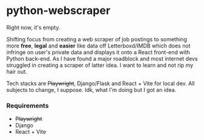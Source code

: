 # python-webscraper

Right now, it's empty. 

Shifting focus from creating a web scraper of job postings to something more **free**, **legal** and **easier** like data off Letterboxd/IMDB which does not infringe on user's private data and displays it onto a React front-end with Python back-end. As I have found a major roadblock and most internet devs struggled in creating a scraper of latter idea. I want to learn and not rip my hair out.

Tech stacks are ~~Playwright~~, Django/Flask and React + Vite for local dev. All subjects to change, I suppose. Idk, what I'm doing but I got an idea.

### Requirements

- ~~Playwright~~
- Django
- React + Vite